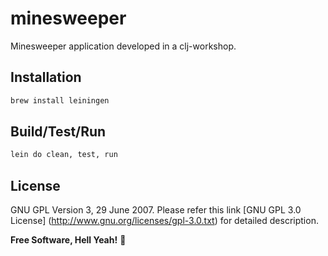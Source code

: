 # minesweeper

Minesweeper application developed in a clj-workshop.

## Installation

``` sh
brew install leiningen
```

## Build/Test/Run

``` sh
lein do clean, test, run
```

## License

GNU GPL Version 3, 29 June 2007.
Please refer this link [GNU GPL 3.0 License] (http://www.gnu.org/licenses/gpl-3.0.txt) for detailed description.


**Free Software, Hell Yeah!** :facepunch: